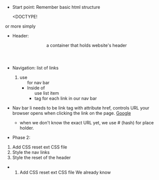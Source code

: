 - Start point: Remember basic html structure

  <DOCTYPE! <!DOCTYPE html>
<html>
<head>
  <meta charset="utf-8" />
  <meta http-equiv="X-UA-Compatible" content="IE=edge">
  <title>Page Title</title>
  <meta name="viewport" content="width=device-width, initial-scale=1">
  <link rel="stylesheet" type="text/css" media="screen" href="main.css" />
  <script src="main.js"></script>
</head>
<body>
  
</body>
</html>

or more simply

<!DOCTYPE html>
<head>
  <!-- meta info goes here -->
</head>
<body>
  <!-- Content goes here -->
</body>

- Header: <header> a container that holds website's header

- Navigation: list of links
  1) use <ul> for nav bar
  2) Inside of <ul> use list item <li> tag for each link in our nav bar

- Nav bar li needs to be link
  <a> tag with attribute href, controls URL your browser opens when clicking the link on the page.
  <a href="http://www.google.com">Google</a>
  - when we don't know the exact URL yet, we use # (hash) for place holder.  

- Phase 2: 
1) Add CSS reset ext CSS file
2) Style the nav links
3) Style the reset of the header

- 1) Add CSS reset ext CSS file
We already know <style> is one way to include CSS into HTML.  Next, CSS can be included via <link> tag which is external css file.

  * link tag must have 2 things:
    1) href - a URL where the CSS file lives
    2) rel - which should always be set to "stylesheet"
    ex) 
    <link href="http://dash.ga.co/normalize.css" rel="stylesheet">
    - good to always include normalize.css to all web project.

  - by default browser gives some padding to list bullets points which makes links off-center!  We may fix this by using padding property to set 10px of padding on all sides.  As a default, bullet points are part of 40 px padding only left for ul padding.  By giving 10px you move the bullet off the screen and center the ul element.
    ul {
      /* fixing the list nav links be centered */
      padding: 10px; 
    }

    <ul>
      <li><a href="#">About Me</a></li>
      <li><a href="#">Best Poems</a></li>
      <li><a href="#">Worst Poems</a></li>
    </ul>
- Make list to look horizontal
  li {
    display: inline;
  }
  display usu. two types: block or inline.
  * block: stretch whole width of the page
  * inline: <a> is by default display inline. element exist within the normal flow of the text they're contained within - no line breaks, no taking up the whole width of the page.

  * giving links some breathing room:
    li {
      display: inline;
      padding: 0px 10px 0 10px;
    }

- Header style
  header {
    text-align: center;
    background: url("http://dash.ga.co/assets/jeff-bg.png");
    background-size: cover;
  }

- if you want to style links color; you must explicitly set it to the color; unlike heading or paragraph tag; it won't inherit from its parent element.
  a {
    color: white;
  }

- padding (inside) vs margin (outside)

- border CSS to have white border with rounded edges! prop short hand for border-width, border-style, and border-color.
  border: 7px solid white;
  border-radius: 20px;

- Lesson 3:
  1) Give the content a responsive design
  2) Learn about advanced colors
  3) Make our own "like" button in Javascript

- 1) Give the content a responsive design
 * give your site response to different device width gracefully
 first focus on restructuring the site
 - Wrap <article> around each blog post, lets group together multiple HTML elements that forms a single piece of content.

  ex) 
  <article>
    <h2>Succulents freegan vegan letterpress brunch chambray</h2>
      <p>Typewriter synth sustainable enamel pin schlitz fashion axe. Disrupt put a bird on it etsy tofu whatever next level occupy photo booth subway tile synth VHS wayfarers man bun. Meditation echo park cardigan photo booth portland, fanny pack neutra authentic pickled. Lumbersexual actually before they sold out yuccie tousled, retro gluten-free wolf bicycle rights.</p>
  </article>

- Article stretches out too much; narrower, center
(easier to read)

- Center content hack: adding margin 0 auto center my blog.  Margin controls space btwn outside of an element and other elements around it.  When setting 0 auto, 0 margin top/bottom, auto left/right.  Auto means margin stretches all the way to the edge of the page.
  article {
    width: 500px;
    padding: 20px;
    margin: 0 auto; // centers content
  }

!! very useful !! remember margin: 0 auto trick!!

- responsive trick: 
1) content width update width: 500px; to max-width: 500px;
  - Using max-width: instead of width means article elements can be smaller than 500px, but not any larger.

2) nav bar and title looks so squished when browser window is really small.
  * fix using media query, a technique allows CSS styles that only activate when the browser is a certain width.

  /* if browser window smaller than 500px - apply condition */
    @media (max-width: 500px) { // this is setting a condition - when browser is smaller than 500px, if true; activate CSS inside!
      body {
        background: red;
      }
    }

3) Style: Make the page look better at narrower width (mobile devices)
  Few things when things are smaller (mobile screen):
    1) Heading should be smaller!
    
    2) Nav links should sit on top of each other (display: block), rather than horizontally (display: inline)

      ex) 
      // smaller screen
      @media (max-width: 500px) {
        h1 { //Heading should be smaller!
          font-size: 36px; //
        }
        li { //stack nav bar vertical
          display: block;
          padding: 5px;
        }
      }

## learn git 101
mnelson:Desktop mnelson$ cd ~/Desktop
mnelson:Desktop mnelson$ mkdir myproject
mnelson:Desktop mnelson$ cd myproject/

> ls -la // see the detail hidden folders like .git

- Anatomy of Hex color code:
ex) #F00
1) always starts with #
2) first Character controls the amount of redness. It ranges from 0(no red at all) to F(100% red).
3) second Character controls the amount of green. 0 to F
4) third Char controls amount of blue.  0 to F
- TOGETHER RGB!!!  Hex work by "mix" of 3 primary colors!

#000 black (no color)
#FFF white (All color present)

#F00 RED (100 R, 0 G, 0 B)
- rgba() add alpha (transparency) to the mix!

background: rgba(0, 0, 0, 0.5);
// black with 50% opacity

- RGBA color with transparency
rgba(255, 255, 255, 1) // white color (presence of all color)
Instead of 0-F scale RGB, RGBA use 0-255 with A transparency 0-1 scale. 

## Like button using JavaScript!! Make webpage interactive
* it won't save data (we need back-end server such as frameworks like Ruby on Rails to save things)
- Goal: a button that reacts when clicked!!
  1) make button HTML
    <button>Like</button>
  2) Add JS to HTML directly <script> tag
    * Add <script></script> at the bottom, just above </body> tag

  3) Add popup alert when pg loads:
    * Every time you move your mouse, click something, mouse over something, press a key or scroll, your browser fires off an event.
    * By default, these events go unnoticed.  But we can use JavaScript to listen for specific events and take action when they happen.  EX) listen for click even on Like button element!!

- Here ex JS that would listen for a click event on a button element: Note: using jQuery (pop lib makes it easy to select elements and listen for events)
  $("button").on("click", function() {
    alert("clicked!")
  });